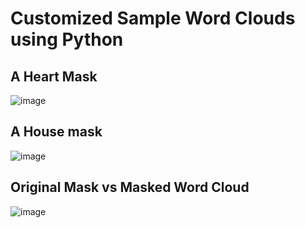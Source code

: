 
# Customized Sample Word Clouds using Python 

##  A Heart Mask 

![image](https://github.com/pavleen14/WordCloud-Using-Python/blob/master/output%20images/6.PNG)

## A House mask 

![image](https://github.com/pavleen14/WordCloud-Using-Python/blob/master/output%20images/5.PNG)

## Original Mask vs Masked Word Cloud

![image](https://github.com/pavleen14/WordCloud-Using-Python/blob/master/output%20images/7.PNG)
